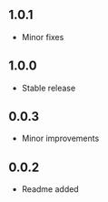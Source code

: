## 1.0.1
* Minor fixes

## 1.0.0
* Stable release

## 0.0.3
* Minor improvements

## 0.0.2
* Readme added